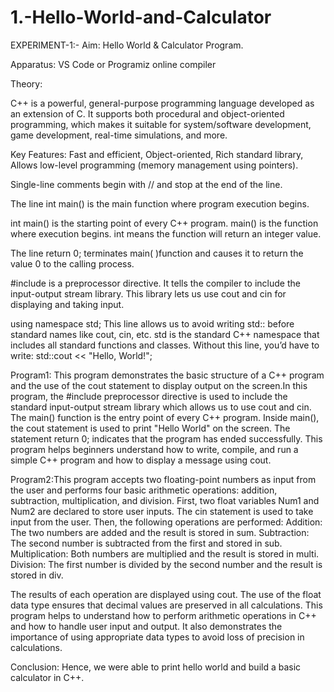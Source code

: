 # 1.-Hello-World-and-Calculator

EXPERIMENT-1:- Aim: Hello World & Calculator Program.

Apparatus: VS Code or Programiz online compiler

Theory:

C++ is a powerful, general-purpose programming language developed as an extension of C. It supports both procedural and object-oriented programming, which makes it suitable for system/software development, game development, real-time simulations, and more.


Key Features: Fast and efficient, Object-oriented, Rich standard library, Allows low-level programming (memory management using pointers).


Single-line comments begin with // and stop at the end of the line.

The line int main() is the main function where program execution begins.


int main() is the starting point of every C++ program.
main() is the function where execution begins.
int means the function will return an integer value.

The line return 0; terminates main( )function and causes it to return the value 0 to the calling process.

#include <iostream> is a preprocessor directive.
It tells the compiler to include the input-output stream library.
This library lets us use cout and cin for displaying and taking input.


using namespace std;
This line allows us to avoid writing std:: before standard names like cout, cin, etc.
std is the standard C++ namespace that includes all standard functions and classes. Without this line, you’d have to write:
std::cout << "Hello, World!";


Program1: This program demonstrates the basic structure of a C++ program and the use of the cout statement to display output on the screen.In this program, the #include preprocessor directive is used to include the standard input-output stream library which allows us to use cout and cin. The main() function is the entry point of every C++ program. Inside main(), the cout statement is used to print "Hello World" on the screen. The statement return 0; indicates that the program has ended successfully. This program helps beginners understand how to write, compile, and run a simple C++ program and how to display a message using cout.

Program2:This program accepts two floating-point numbers as input from the user and performs four basic arithmetic operations: addition, subtraction, multiplication, and division. First, two float variables Num1 and Num2 are declared to store user inputs. The cin statement is used to take input from the user. Then, the following operations are performed:
Addition: The two numbers are added and the result is stored in sum. 
Subtraction: The second number is subtracted from the first and stored in sub. 
Multiplication: Both numbers are multiplied and the result is stored in multi. 
Division: The first number is divided by the second number and the result is stored in div.

The results of each operation are displayed using cout. The use of the float data type ensures that decimal values are preserved in all calculations. This program helps to understand how to perform arithmetic operations in C++ and how to handle user input and output. It also demonstrates the importance of using appropriate data types to avoid loss of precision in calculations.

Conclusion: Hence, we were able to print hello world and build a basic calculator in C++.
